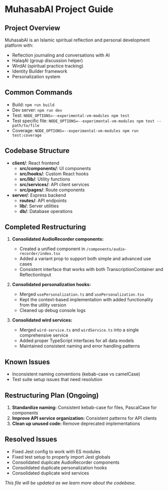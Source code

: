 # MuhasabAI Project Guide

## Project Overview
MuhasabAI is an Islamic spiritual reflection and personal development platform with:
- Reflection journaling and conversations with AI
- HalaqAI (group discussion helper)
- WirdAI (spiritual practice tracking)
- Identity Builder framework
- Personalization system

## Common Commands
- Build: `npm run build`
- Dev server: `npm run dev`
- Test: `NODE_OPTIONS=--experimental-vm-modules npm test`
- Test specific file: `NODE_OPTIONS=--experimental-vm-modules npm test -- path/to/file`
- Coverage: `NODE_OPTIONS=--experimental-vm-modules npm run test:coverage`

## Codebase Structure
- **client/**: React frontend
  - **src/components/**: UI components
  - **src/hooks/**: Custom React hooks
  - **src/lib/**: Utility functions
  - **src/services/**: API client services
  - **src/pages/**: Route components
- **server/**: Express backend
  - **routes/**: API endpoints
  - **lib/**: Server utilities
  - **db/**: Database operations

## Completed Restructuring
1. **Consolidated AudioRecorder components:**
   - Created a unified component in `/components/audio-recorder/index.tsx`
   - Added a variant prop to support both simple and advanced use cases
   - Consistent interface that works with both TranscriptionContainer and ReflectionInput

2. **Consolidated personalization hooks:**
   - Merged `usePersonalization.ts` and `usePersonalization.tsx` 
   - Kept the context-based implementation with added functionality from the utility version
   - Cleaned up debug console logs

3. **Consolidated wird services:**
   - Merged `wird-service.ts` and `wirdService.ts` into a single comprehensive service
   - Added proper TypeScript interfaces for all data models
   - Maintained consistent naming and error handling patterns

## Known Issues
- Inconsistent naming conventions (kebab-case vs camelCase)
- Test suite setup issues that need resolution 

## Restructuring Plan (Ongoing)
1. **Standardize naming:** Consistent kebab-case for files, PascalCase for components
2. **Improve API service organization:** Consistent patterns for API clients
3. **Clean up unused code:** Remove deprecated implementations

## Resolved Issues
- Fixed Jest config to work with ES modules
- Fixed test setup to properly import Jest globals
- Consolidated duplicate AudioRecorder components
- Consolidated duplicate personalization hooks
- Consolidated duplicate wird services

*This file will be updated as we learn more about the codebase.*